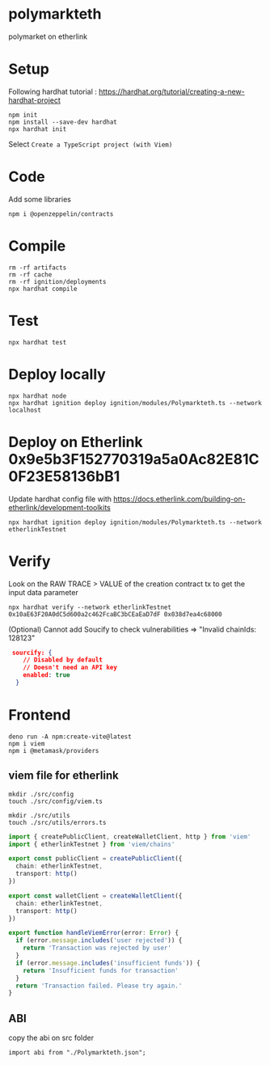 # polymarkteth
polymarket on etherlink


# Setup

Following hardhat tutorial : https://hardhat.org/tutorial/creating-a-new-hardhat-project

```
npm init
npm install --save-dev hardhat
npx hardhat init
```

Select `Create a TypeScript project (with Viem)`

# Code

Add some libraries

```
npm i @openzeppelin/contracts
```


# Compile  

```
rm -rf artifacts
rm -rf cache
rm -rf ignition/deployments
npx hardhat compile
```

# Test

```
npx hardhat test
```


# Deploy locally

```
npx hardhat node
npx hardhat ignition deploy ignition/modules/Polymarkteth.ts --network localhost
```

# Deploy on Etherlink 0x9e5b3F152770319a5a0Ac82E81C0F23E58136bB1

Update hardhat config file with https://docs.etherlink.com/building-on-etherlink/development-toolkits


```
npx hardhat ignition deploy ignition/modules/Polymarkteth.ts --network etherlinkTestnet
```

# Verify
Look on the RAW TRACE > VALUE of the creation contract tx to get the input data parameter

```
npx hardhat verify --network etherlinkTestnet 0x10aE63F20A0dC5d600a2c462FcaBC3bCEaEaD7dF 0x038d7ea4c68000
```

(Optional) Cannot add Soucify to check vulnerabilities => "Invalid chainIds: 128123"
```json
 sourcify: {
    // Disabled by default
    // Doesn't need an API key
    enabled: true
  }
```

# Frontend


```
deno run -A npm:create-vite@latest
npm i viem
npm i @metamask/providers
```


## viem file for etherlink

```
mkdir ./src/config
touch ./src/config/viem.ts

mkdir ./src/utils
touch ./src/utils/errors.ts
```

```TypeScript
import { createPublicClient, createWalletClient, http } from 'viem'
import { etherlinkTestnet } from 'viem/chains'

export const publicClient = createPublicClient({
  chain: etherlinkTestnet,
  transport: http()
})

export const walletClient = createWalletClient({
  chain: etherlinkTestnet,
  transport: http()
})
```

```TypeScript
export function handleViemError(error: Error) {
  if (error.message.includes('user rejected')) {
    return 'Transaction was rejected by user'
  }
  if (error.message.includes('insufficient funds')) {
    return 'Insufficient funds for transaction'
  }
  return 'Transaction failed. Please try again.'
}
```

## ABI

copy the abi on src folder

```
import abi from "./Polymarkteth.json";
```